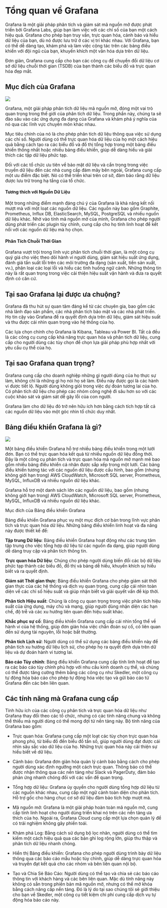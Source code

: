 # Tổng quan về Grafana

Grafana là một giải pháp phân tích và giám sát mã nguồn mở được phát triển bởi Grafana Labs, giúp bạn làm việc với các chỉ số của bạn một cách hiệu quả. Grafana cho phép bạn truy vấn, trực quan hóa, cảnh báo và hiểu dữ liệu của bạn, dù nó được lưu trữ ở các vị trí khác nhau. Với Grafana, bạn có thể dễ dàng tạo, khám phá và làm việc cộng tác trên các bảng điều khiển với đội ngũ của bạn, khuyến khích một văn hóa dựa trên dữ liệu.

Đơn giản, Grafana cung cấp cho bạn các công cụ để chuyển đổi dữ liệu cơ sở dữ liệu chuỗi thời gian (TSDB) của bạn thành các biểu đồ và trực quan hóa đẹp mắt.

## Mục đích của Grafana

![](./images/Screenshot_3.png)


Grafana, một giải pháp phân tích dữ liệu mã nguồn mở, đóng một vai trò quan trọng trong thế giới của phân tích dữ liệu. Trong phần này, chúng ta sẽ đào sâu vào các ứng dụng đa dạng của Grafana và khám phá ý nghĩa của nó qua các lĩnh vực chuyên môn khác nhau.

Mục tiêu chính của nó là cho phép phân tích dữ liệu thông qua việc sử dụng các chỉ số. Người dùng có thể trực quan hóa dữ liệu của họ một cách hiệu quả bằng cách tạo ra các biểu đồ và đồ thị tổng hợp trong một bảng điều khiển thống nhất hoặc nhiều bảng điều khiển, giúp dễ dàng hiểu và giải thích các tập dữ liệu phức tạp.

Đối với các tổ chức ưu tiên về bảo mật dữ liệu và cẩn trọng trong việc truyền dữ liệu đến các nhà cung cấp đám mây bên ngoài, Grafana cung cấp một ưu điểm đặc biệt. Nó có thể triển khai trên cơ sở, đảm bảo rằng dữ liệu được lưu trữ trong hạ tầng của tổ chức.

#### Tương thích với Nguồn Dữ Liệu

Một trong những điểm mạnh đáng chú ý của Grafana là khả năng kết nối mượt mà với một loạt các nguồn dữ liệu. Các nguồn này bao gồm Graphite, Prometheus, Influx DB, ElasticSearch, MySQL, PostgreSQL và nhiều nguồn dữ liệu khác. Nhờ vào tính mã nguồn mở của mình, Grafana cho phép người dùng phát triển các plugin tùy chỉnh, cung cấp cho họ tính linh hoạt để kết nối với các nguồn dữ liệu mà họ chọn.

#### Phân Tích Chuỗi Thời Gian

Grafana vượt trội trong lĩnh vực phân tích chuỗi thời gian, là một công cụ quý giá cho việc theo dõi hành vi người dùng, giám sát hiệu suất ứng dụng, đánh giá tần suất lỗi trên các môi trường đa dạng (sản xuất, tiền sản xuất, vv.), phân loại các loại lỗi và hiểu các tình huống ngữ cảnh. Những thông tin này là rất quan trọng trong việc cải thiện hiệu suất vận hành và đưa ra quyết định có căn cứ.


## Tại sao Grafana lại được ưa chuộng?

Grafana đã thu hút sự quan tâm đáng kể từ các chuyên gia, bao gồm các nhà lãnh đạo sản phẩm, các nhà phân tích bảo mật và các nhà phát triển. Họ tin cậy vào Grafana để ra quyết định dựa trên dữ liệu, giám sát hiệu suất và thu được cái nhìn quan trọng vào hệ thống của họ.

Các lựa chọn chính cho Grafana là Kibana, Tableau và Power BI. Tất cả đều là các công cụ cung cấp khả năng trực quan hóa và phân tích dữ liệu, cung cấp cho người dùng các tùy chọn để chọn lựa giải pháp phù hợp nhất với yêu cầu cụ thể của họ.

## Tại sao Grafana quan trọng?

Grafana cung cấp cho doanh nghiệp những gì người dùng của họ thực sự làm, không chỉ là những gì họ nói họ sẽ làm. Điều này được gọi là các hành vi được tiết lộ. Người dùng không giỏi trong việc dự đoán tương lai của họ. Có phân tích dữ liệu cho phép các nhóm công nghệ đi sâu hơn so với các cuộc khảo sát và giám sát dễ gây lỗi của con người.

Grafana làm cho dữ liệu đó trở nên hữu ích hơn bằng cách tích hợp tất cả các nguồn dữ liệu vào một góc nhìn tổ chức duy nhất.

## Bảng điều khiển Grafana là gì?

![](./images/Screenshot_4.png)


Một bảng điều khiển Grafana hỗ trợ nhiều bảng điều khiển trong một lưới đơn. Bạn có thể trực quan hóa kết quả từ nhiều nguồn dữ liệu đồng thời. Đây là một công cụ phân tích và trực quan hóa mã nguồn mở mạnh mẽ bao gồm nhiều bảng điều khiển cá nhân được sắp xếp trong một lưới. Các bảng điều khiển tương tác với các nguồn dữ liệu được cấu hình, bao gồm (nhưng không giới hạn trong) AWS CloudWatch, Microsoft SQL server, Prometheus, MySQL, InfluxDB và nhiều nguồn dữ liệu khác.

Grafana hỗ trợ một danh sách lớn các nguồn dữ liệu, bao gồm (nhưng không giới hạn trong) AWS CloudWatch, Microsoft SQL server, Prometheus, MySQL, InfluxDB và nhiều nguồn dữ liệu khác.

Mục đích của Bảng điều khiển Grafana

Bảng điều khiển Grafana phục vụ một mục đích cơ bản trong lĩnh vực phân tích và trực quan hóa dữ liệu. Những bảng điều khiển linh hoạt và đa năng này được thiết kế để:

**Tập trung Dữ liệu**: Bảng điều khiển Grafana hoạt động như các trung tâm tập trung cho việc tổng hợp dữ liệu từ các nguồn đa dạng, giúp người dùng dễ dàng truy cập và phân tích thông tin.

**Trực quan hóa Dữ liệu**: Chúng cho phép người dùng biến đổi các bộ dữ liệu phức tạp thành các biểu đồ, đồ thị và bảng dễ hiểu, khuyến khích sự hiểu biết và ra quyết định.

**Giám sát Thời gian thực**: Bảng điều khiển Grafana cho phép giám sát thời gian thực của các hệ thống và dịch vụ quan trọng, cung cấp cái nhìn toàn diện về các chỉ số hiệu suất và giúp nhận biết và giải quyết vấn đề kịp thời.

**Phân tích Hiệu suất**: Chúng là công cụ quan trọng trong việc phân tích hiệu suất của ứng dụng, máy chủ và mạng, giúp người dùng nhận diện các hạn chế, độ trễ và các xu hướng liên quan đến hiệu suất khác.

**Khắc phục sự cố**: Bảng điều khiển Grafana cung cấp cái nhìn tổng thể về hành vi của hệ thống, giúp đơn giản hóa việc chẩn đoán sự cố, có liên quan đến sử dụng tài nguyên, lỗi hoặc bất thường.

**Phân tích Lịch sử**: Người dùng có thể sử dụng các bảng điều khiển này để phân tích xu hướng dữ liệu lịch sử, cho phép họ ra quyết định dựa trên dữ liệu và dự đoán hành vi tương lai.

**Báo cáo Tùy chỉnh**: Bảng điều khiển Grafana cung cấp tính linh hoạt để tạo ra các báo cáo tùy chỉnh phù hợp với nhu cầu kinh doanh cụ thể, và chúng có thể được tăng cường thêm bằng các công cụ như Skedler, một công cụ tự động hóa báo cáo cho phép tự động hóa việc tạo và gửi báo cáo từ Grafana đến các bên liên quan.

## Các tính năng mà Grafana cung cấp

Tính hữu ích của các công cụ phân tích và trực quan hóa dữ liệu như Grafana thay đổi theo các tổ chức, nhưng có các tính năng chung và không thể thiếu mà người dùng có thể mong đợi từ nền tảng này. Bộ tính năng của Grafana bao gồm:

- Trực quan hóa: Grafana cung cấp một loạt các tùy chọn trực quan hóa phong phú, từ biểu đồ đến biểu đồ tần số, giúp người dùng đạt được cái nhìn sâu sắc vào dữ liệu của họ. Những trực quan hóa này cải thiện sự hiểu biết về dữ liệu.

- Cảnh báo: Grafana đơn giản hóa quản lý cảnh báo bằng cách cho phép người dùng xác định ngưỡng một cách trực quan. Thông báo có thể được nhận thông qua các nền tảng như Slack và PagerDuty, đảm bảo phản ứng nhanh chóng đối với các vấn đề quan trọng.

- Tổng hợp dữ liệu: Grafana ủy quyền cho người dùng tổng hợp dữ liệu từ các nguồn khác nhau, cung cấp một ngữ cảnh toàn diện cho phân tích. Hỗ trợ gốc cho hàng chục cơ sở dữ liệu đảm bảo tích hợp mượt mà.

- Mã nguồn mở: Grafana là một giải pháp hoàn toàn mã nguồn mở, cung cấp tính linh hoạt cho người dùng triển khai nó trên các nền tảng ưa thích của họ. Ngoài ra, Grafana Cloud cung cấp một lựa chọn quản lý để có trải nghiệm không gây phiền toái.

- Khám phá Log: Bằng cách sử dụng bộ lọc nhãn, người dùng có thể tìm kiếm một cách hiệu quả qua các bản ghi log rộng lớn, giúp thu thập và phân tích dữ liệu nhanh chóng.

- Hiển thị Bảng điều khiển: Grafana cho phép người dùng trình bày dữ liệu thông qua các báo cáo mẫu hoặc tùy chỉnh, giúp dễ dàng trực quan hóa và truyền đạt kết quả cho các nhóm và bên liên quan nội bộ.

- Tạo và Chia Sẻ Báo Cáo: Người dùng có thể tạo và chia sẻ các báo cáo thông tin với khách hàng và các bên liên quan. Mặc dù tính năng này không có sẵn trong phiên bản mã nguồn mở, nhưng có thể mở khóa bằng cách nâng cấp nền tảng. Đó là lý do tại sao chúng tôi sẽ giới thiệu cho bạn về Skedler, một công cụ tiết kiệm chi phí cung cấp dịch vụ tự động hóa báo cáo này.
